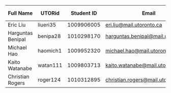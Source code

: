 
| Full Name      | UTORid  | Student ID  | Email      | Best Way to Connect | Slack Username |
|----------------|---------|-------------|------------|---------------------|----------------|
| Eric Liu       |  liueri35|    1009906005       | eri.liu@mail.utoronto.ca          | 6478094975                   | Eric Liu              |
| Harguntas Benipal  |  benipa28       | 1010298170            | harguntas.benipal@mail.utoronto.ca           |  647-338-1760                  |Harguntas Benipal               |
| Michael Hao              | haomich1       | 1009952320           | michael.hao@mail.utoronto.ca          | 204 869-5743                   | Michael Hao              |
| Kaito Watanabe              | watan111       | 1009803713           | kaito.watanabe@mail.utoronto.ca          | kaito.mclean@gmail.com                   | Kaito Watanabe              |
| Christian Rogers              | roger124       | 1010312895           | christian.rogers@mail.utoronto.ca          | 705-795-6508                  | Christian Rogers              |
